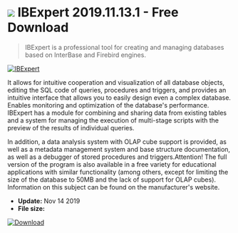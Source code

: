# ![](https://cdn.softexe.net/static/icon/win.gif) IBExpert 2019.11.13.1 - Free Download

> IBExpert is a professional tool for creating and managing databases based on InterBase and Firebird engines.

[![IBExpert](https://gallery.dpcdn.pl/imgc/Tools/2465/g_-_420x350_1.5_-_x20110331161950_00.jpg)](https://softexe.net/win/development-it/database/ibexpert:hepd.html)

It allows for intuitive cooperation and visualization of all database objects, editing the SQL code of queries, procedures and triggers, and provides an intuitive interface that allows you to easily design even a complex database. Enables monitoring and optimization of the database's performance. IBExpert has a module for combining and sharing data from existing tables and a system for managing the execution of multi-stage scripts with the preview of the results of individual queries.
 
 In addition, a data analysis system with OLAP cube support is provided, as well as a metadata management system and base structure documentation, as well as a debugger of stored procedures and triggers.Attention!
 The full version of the program is also available in a free variety for educational applications with similar functionality (among others, except for limiting the size of the database to 50MB and the lack of support for OLAP cubes). Information on this subject can be found on the manufacturer's website.


- **Update:** Nov 14 2019
- **File size:** 

[![Download](https://cdn.softexe.net/static/img/download.png)](https://softexe.net/win/development-it/database/ibexpert:hepd.html)

